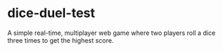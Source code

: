 # dice-duel-test
A simple real-time, multiplayer web game where two players roll a dice three times to get the highest score.
